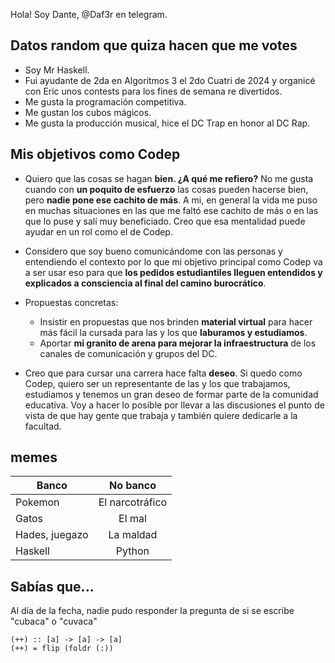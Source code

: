 Hola! Soy Dante, @Daf3r en telegram.

## Datos random que quiza hacen que me votes

* Soy Mr Haskell.
* Fui ayudante de 2da en Algoritmos 3 el 2do Cuatri de 2024 y organicé con Eric unos contests para los fines de semana re divertidos.
* Me gusta la programación competitiva.
* Me gustan los cubos mágicos.
* Me gusta la producción musical, hice el DC Trap en honor al DC Rap.

## Mis objetivos como Codep

* Quiero que las cosas se hagan **bien. ¿A qué me refiero?**
No me gusta cuando con **un poquito de esfuerzo** las cosas pueden hacerse bien, pero **nadie pone ese cachito de más**. A mi, en general la vida me puso en muchas situaciones en las que me faltó ese cachito de más o en las que lo puse y salí muy beneficiado. Creo que esa mentalidad puede ayudar en un rol como el de Codep.

* Considero que soy bueno comunicándome con las personas y entendiendo el contexto por lo que mi objetivo principal como Codep va a ser usar eso para que **los pedidos estudiantiles lleguen entendidos y explicados a consciencia al final del camino burocrático**.

* Propuestas concretas:
    * Insistir en propuestas que nos brinden **material virtual** para hacer más fácil la cursada para las y los que **laburamos y estudiamos**.
    * Aportar **mi granito de arena para mejorar la infraestructura** de los canales de comunicación y grupos del DC.

* Creo que para cursar una carrera hace falta **deseo**. Si quedo como Codep, quiero ser un representante de las y los que trabajamos, estudiamos y tenemos un gran deseo de formar parte de la comunidad educativa. Voy a hacer lo posible por llevar a las discusiones el punto de vista de que hay gente que trabaja y también quiere dedicarle a la facultad.

## memes

| Banco | No banco |
| ------------- |:-------------:|
| Pokemon      | El narcotráfico     |
| Gatos      | El mal     |
| Hades, juegazo      | La maldad     |
| Haskell     | Python     |

## Sabías que...

Al día de la fecha, nadie pudo responder la pregunta de si se escribe "cubaca" o "cuvaca"

```
(++) :: [a] -> [a] -> [a]
(++) = flip (foldr (:))
```